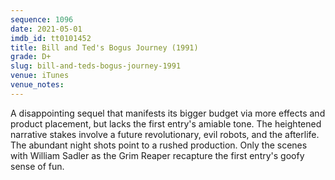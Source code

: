 ```yaml
---
sequence: 1096
date: 2021-05-01
imdb_id: tt0101452
title: Bill and Ted's Bogus Journey (1991)
grade: D+
slug: bill-and-teds-bogus-journey-1991
venue: iTunes
venue_notes:
---
```


A disappointing sequel that manifests its bigger budget via more effects and product placement, but lacks the first entry's amiable tone. The heightened narrative stakes involve a future revolutionary, evil robots, and the afterlife. The abundant night shots point to a rushed production. Only the scenes with William Sadler as the Grim Reaper recapture the first entry's goofy sense of fun.